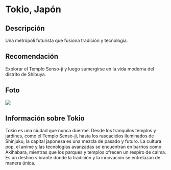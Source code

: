 # Tokio, Japón

## Descripción
Una metrópoli futurista que fusiona tradición y tecnología.

## Recomendación
Explorar el Templo Senso-ji y luego sumergirse en la vida moderna del distrito de Shibuya.

## Foto
![](https://routesofasia.com/wp-content/uploads/templo-senso-ji-tokio-japon.webp)

## Información sobre Tokio
Tokio es una ciudad que nunca duerme. Desde los tranquilos templos y jardines, como el Templo Senso-ji, hasta los rascacielos iluminados de Shinjuku, la capital japonesa es una mezcla de pasado y futuro. La cultura pop, el anime y las tecnologías avanzadas se encuentran en barrios como Akihabara, mientras que los parques y templos ofrecen un respiro de calma. Es un destino vibrante donde la tradición y la innovación se entrelazan de manera única.